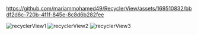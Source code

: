 

https://github.com/mariammohamed49/RecyclerView/assets/169510832/bbdf2d6c-720b-4f1f-845e-8c8d6b282fee

![recyclerView1](https://github.com/mariammohamed49/RecyclerView/assets/169510832/07b14b44-d8d9-433e-a156-aeb03c5dd869)
![recyclerView2](https://github.com/mariammohamed49/RecyclerView/assets/169510832/d84284a9-306d-4d30-a0ef-3e7826149226)
![recyclerView3](https://github.com/mariammohamed49/RecyclerView/assets/169510832/f37d3606-0835-4666-a971-75d43c57c9e2)





